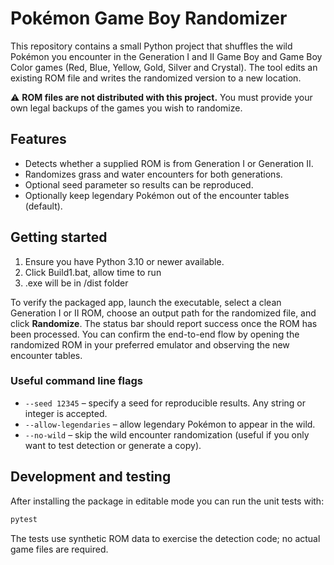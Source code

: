 # Pokémon Game Boy Randomizer

This repository contains a small Python project that shuffles the wild Pokémon you
encounter in the Generation I and II Game Boy and Game Boy Color games (Red,
Blue, Yellow, Gold, Silver and Crystal). The tool edits an existing ROM file and
writes the randomized version to a new location.

⚠️ **ROM files are not distributed with this project.** You must provide your
own legal backups of the games you wish to randomize.

## Features

* Detects whether a supplied ROM is from Generation I or Generation II.
* Randomizes grass and water encounters for both generations.
* Optional seed parameter so results can be reproduced.
* Optionally keep legendary Pokémon out of the encounter tables (default).

## Getting started

1. Ensure you have Python 3.10 or newer available.
2. Click Build1.bat, allow time to run
3. .exe will be in /dist folder

To verify the packaged app, launch the executable, select a clean Generation I
or II ROM, choose an output path for the randomized file, and click **Randomize**.
The status bar should report success once the ROM has been processed. You can
confirm the end-to-end flow by opening the randomized ROM in your preferred
emulator and observing the new encounter tables.

### Useful command line flags

* `--seed 12345` – specify a seed for reproducible results. Any string or
  integer is accepted.
* `--allow-legendaries` – allow legendary Pokémon to appear in the wild.
* `--no-wild` – skip the wild encounter randomization (useful if you only want
  to test detection or generate a copy).

## Development and testing

After installing the package in editable mode you can run the unit tests with:

```bash
pytest
```

The tests use synthetic ROM data to exercise the detection code; no actual game
files are required.
